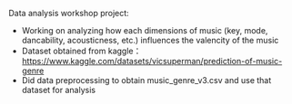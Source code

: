 Data analysis workshop project:
- Working on analyzing how each dimensions of music (key, mode, dancability, acousticness, etc.) influences the valencity of the music
- Dataset obtained from kaggle： https://www.kaggle.com/datasets/vicsuperman/prediction-of-music-genre
- Did data preprocessing to obtain music_genre_v3.csv and use that dataset for analysis
